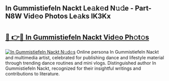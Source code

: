 ## In Gummistiefeln Nackt Le𝚊k𝚎d N𝚞𝚍e - Part-N8W Vid𝚎o Photos Le𝚊ks lK3Kx

# <h2><a href="http://fb6bftz.evod.top/?m=In+Gummistiefeln+Nackt">🔗 👉🔴 In Gummistiefeln Nackt Vid𝚎o Ph𝚘t𝚘s</a></h2>

[![In Gummistiefeln Nackt N𝚞d𝚎s](https://i.imgur.com/8V9OHl7.gif)](http://fb6bftz.evod.top/?m=In+Gummistiefeln+Nackt)
Online persona In Gummistiefeln Nackt and multimedia artist, celebrated for publishing dance and lifestyle material through trending dance routines and mini vlogs. Distinguished author In Gummistiefeln Nackt, recognized for their insightful writings and contributions to literature. 
